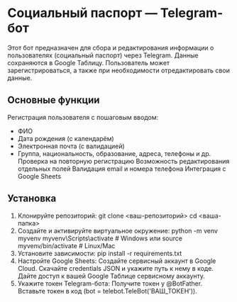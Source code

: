 # Социальный паспорт — Telegram-бот

Этот бот предназначен для сбора и редактирования информации о пользователях (социальный паспорт) через Telegram.
Данные сохраняются в Google Таблицу.
Пользователь может зарегистрироваться, а также при необходимости отредактировать свои данные.

## Основные функции
Регистрация пользователя с пошаговым вводом:
 - ФИО
 - Дата рождения (с календарём)
 - Электронная почта (с валидацией)
 - Группа, национальность, образование, адреса, телефоны и др.
Проверка на повторную регистрацию
Возможность редактирования отдельных полей
Валидация email и номера телефона
Интеграция с Google Sheets

## Установка

1. Клонируйте репозиторий:
   git clone <ваш-репозиторий>
   cd <ваша-папка>
2. Создайте и активируйте виртуальное окружение:
   python -m venv myvenv
   myvenv\Scripts\activate  # Windows
   или
   source myvenv/bin/activate  # Linux/Mac
3. Установите зависимости:
   pip install -r requirements.txt
4. Настройте Google Sheets:
   Создайте сервисный аккаунт в Google Cloud.
   Скачайте credentials JSON и укажите путь к нему в коде.
   Дайте доступ к вашей Google Таблице сервисному аккаунту.
5. Укажите токен Telegram-бота:
   Получите токен у @BotFather.
   Вставьте токен в код (bot = telebot.TeleBot('ВАШ_ТОКЕН')).


